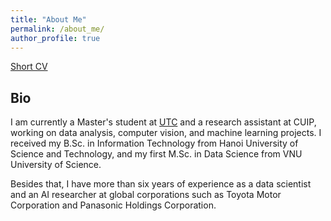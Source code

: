 ```yaml
---
title: "About Me"
permalink: /about_me/
author_profile: true
---
```

[Short CV](http://giangdip2410.github.io/files/Giang_Do_CV.pdf)


## Bio

I am currently a Master's student at [UTC](https://www.utc.edu/research/center-for-urban-informatics-and-progress/our-team/graduate-students) and a research assistant at CUIP, working on data analysis, computer vision, and machine learning projects. I received my B.Sc. in Information Technology from Hanoi University of Science and Technology, and my first M.Sc. in Data Science from VNU University of Science. 

Besides that, I have more than six years of experience as a data scientist and an AI researcher at global corporations such as Toyota Motor Corporation and Panasonic Holdings Corporation.